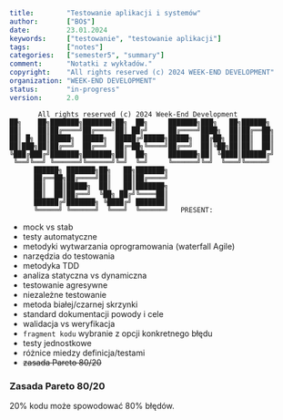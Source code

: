 ```yaml
title:        "Testowanie aplikacji i systemów"
author:       ["BO$"]
date:         23.01.2024
keywords:     ["testowanie", "testowanie aplikacji"]
tags:         ["notes"]
categories:   ["semester5", "summary"]
comment:      "Notatki z wykładów."
copyright:    "All rights reserved (c) 2024 WEEK-END DEVELOPMENT"
organization: "WEEK-END DEVELOPMENT"
status:       "in-progress"
version:      2.0
```
```
       All rights reserved (c) 2024 Week-End Development
██╗    ██╗███████╗███████╗██╗  ██╗     ███████╗███╗   ██╗██████╗
██║    ██║██╔════╝██╔════╝██║ ██╔╝     ██╔════╝████╗  ██║██╔══██╗
██║ █╗ ██║█████╗  █████╗  █████╔╝█████╗█████╗  ██╔██╗ ██║██║  ██║
██║███╗██║██╔══╝  ██╔══╝  ██╔═██╗╚════╝██╔══╝  ██║╚██╗██║██║  ██║
╚███╔███╔╝███████╗███████╗██║  ██╗     ███████╗██║ ╚████║██████╔╝
 ╚══╝╚══╝ ╚══════╝╚══════╝╚═╝  ╚═╝     ╚══════╝╚═╝  ╚═══╝╚═════╝
      ██████╗ ███████╗██╗   ██╗███████╗
      ██╔══██╗██╔════╝██║   ██║██╔════╝
      ██║  ██║█████╗  ██║   ██║███████╗
      ██║  ██║██╔══╝  ╚██╗ ██╔╝╚════██║
      ██████╔╝███████╗ ╚████╔╝ ███████║
      ╚═════╝ ╚══════╝  ╚═══╝  ╚══════╝   PRESENT:
```

- mock vs stab
- testy automatyczne
- metodyki wytwarzania oprogramowania (waterfall Agile)
- narzędzia do testowania
- metodyka TDD
- analiza statyczna vs dynamiczna
- testowanie agresywne
- niezależne testowanie
- metoda białej/czarnej skrzynki
- standard dokumentacji powody i cele
- walidacja vs weryfikacja
- `fragment kodu` wybranie z opcji konkretnego błędu
- testy jednostkowe
- różnice miedzy definicja/testami
- ~~zasada Pareto 80/20~~

### Zasada Pareto 80/20
20% kodu może spowodować 80% błędów.